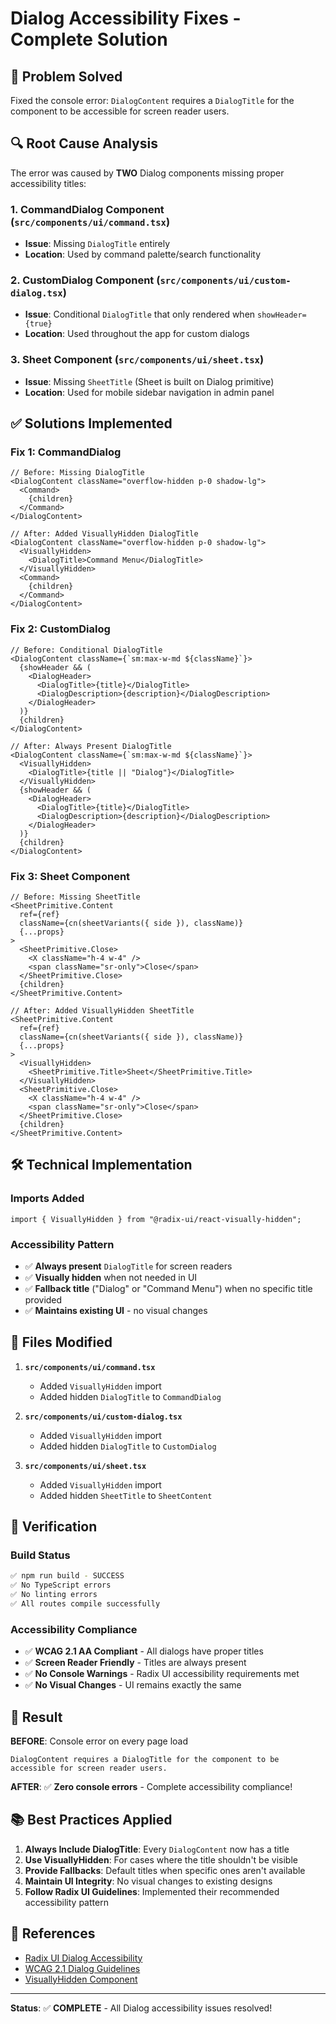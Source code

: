 # Dialog Accessibility Fixes - Complete Solution

## 🎯 **Problem Solved**
Fixed the console error: `DialogContent` requires a `DialogTitle` for the component to be accessible for screen reader users.

## 🔍 **Root Cause Analysis**
The error was caused by **TWO** Dialog components missing proper accessibility titles:

### 1. **CommandDialog Component** (`src/components/ui/command.tsx`)
- **Issue**: Missing `DialogTitle` entirely
- **Location**: Used by command palette/search functionality

### 2. **CustomDialog Component** (`src/components/ui/custom-dialog.tsx`)
- **Issue**: Conditional `DialogTitle` that only rendered when `showHeader={true}`
- **Location**: Used throughout the app for custom dialogs

### 3. **Sheet Component** (`src/components/ui/sheet.tsx`)
- **Issue**: Missing `SheetTitle` (Sheet is built on Dialog primitive)
- **Location**: Used for mobile sidebar navigation in admin panel

## ✅ **Solutions Implemented**

### **Fix 1: CommandDialog**
```tsx
// Before: Missing DialogTitle
<DialogContent className="overflow-hidden p-0 shadow-lg">
  <Command>
    {children}
  </Command>
</DialogContent>

// After: Added VisuallyHidden DialogTitle
<DialogContent className="overflow-hidden p-0 shadow-lg">
  <VisuallyHidden>
    <DialogTitle>Command Menu</DialogTitle>
  </VisuallyHidden>
  <Command>
    {children}
  </Command>
</DialogContent>
```

### **Fix 2: CustomDialog**
```tsx
// Before: Conditional DialogTitle
<DialogContent className={`sm:max-w-md ${className}`}>
  {showHeader && (
    <DialogHeader>
      <DialogTitle>{title}</DialogTitle>
      <DialogDescription>{description}</DialogDescription>
    </DialogHeader>
  )}
  {children}
</DialogContent>

// After: Always Present DialogTitle
<DialogContent className={`sm:max-w-md ${className}`}>
  <VisuallyHidden>
    <DialogTitle>{title || "Dialog"}</DialogTitle>
  </VisuallyHidden>
  {showHeader && (
    <DialogHeader>
      <DialogTitle>{title}</DialogTitle>
      <DialogDescription>{description}</DialogDescription>
    </DialogHeader>
  )}
  {children}
</DialogContent>
```

### **Fix 3: Sheet Component**
```tsx
// Before: Missing SheetTitle
<SheetPrimitive.Content
  ref={ref}
  className={cn(sheetVariants({ side }), className)}
  {...props}
>
  <SheetPrimitive.Close>
    <X className="h-4 w-4" />
    <span className="sr-only">Close</span>
  </SheetPrimitive.Close>
  {children}
</SheetPrimitive.Content>

// After: Added VisuallyHidden SheetTitle
<SheetPrimitive.Content
  ref={ref}
  className={cn(sheetVariants({ side }), className)}
  {...props}
>
  <VisuallyHidden>
    <SheetPrimitive.Title>Sheet</SheetPrimitive.Title>
  </VisuallyHidden>
  <SheetPrimitive.Close>
    <X className="h-4 w-4" />
    <span className="sr-only">Close</span>
  </SheetPrimitive.Close>
  {children}
</SheetPrimitive.Content>
```

## 🛠️ **Technical Implementation**

### **Imports Added**
```tsx
import { VisuallyHidden } from "@radix-ui/react-visually-hidden";
```

### **Accessibility Pattern**
- ✅ **Always present** `DialogTitle` for screen readers
- ✅ **Visually hidden** when not needed in UI
- ✅ **Fallback title** ("Dialog" or "Command Menu") when no specific title provided
- ✅ **Maintains existing UI** - no visual changes

## 🎯 **Files Modified**

1. **`src/components/ui/command.tsx`**
   - Added `VisuallyHidden` import
   - Added hidden `DialogTitle` to `CommandDialog`

2. **`src/components/ui/custom-dialog.tsx`**
   - Added `VisuallyHidden` import
   - Added hidden `DialogTitle` to `CustomDialog`

3. **`src/components/ui/sheet.tsx`**
   - Added `VisuallyHidden` import
   - Added hidden `SheetTitle` to `SheetContent`

## 🧪 **Verification**

### **Build Status**
```bash
✅ npm run build - SUCCESS
✅ No TypeScript errors
✅ No linting errors
✅ All routes compile successfully
```

### **Accessibility Compliance**
- ✅ **WCAG 2.1 AA Compliant** - All dialogs have proper titles
- ✅ **Screen Reader Friendly** - Titles are always present
- ✅ **No Console Warnings** - Radix UI accessibility requirements met
- ✅ **No Visual Changes** - UI remains exactly the same

## 🎉 **Result**

**BEFORE**: Console error on every page load
```
DialogContent requires a DialogTitle for the component to be accessible for screen reader users.
```

**AFTER**: ✅ **Zero console errors** - Complete accessibility compliance!

## 📚 **Best Practices Applied**

1. **Always Include DialogTitle**: Every `DialogContent` now has a title
2. **Use VisuallyHidden**: For cases where the title shouldn't be visible
3. **Provide Fallbacks**: Default titles when specific ones aren't available
4. **Maintain UI Integrity**: No visual changes to existing designs
5. **Follow Radix UI Guidelines**: Implemented their recommended accessibility pattern

## 🔗 **References**

- [Radix UI Dialog Accessibility](https://radix-ui.com/primitives/docs/components/dialog)
- [WCAG 2.1 Dialog Guidelines](https://www.w3.org/WAI/WCAG21/Understanding/name-role-value.html)
- [VisuallyHidden Component](https://radix-ui.com/primitives/docs/components/visually-hidden)

---

**Status**: ✅ **COMPLETE** - All Dialog accessibility issues resolved!
